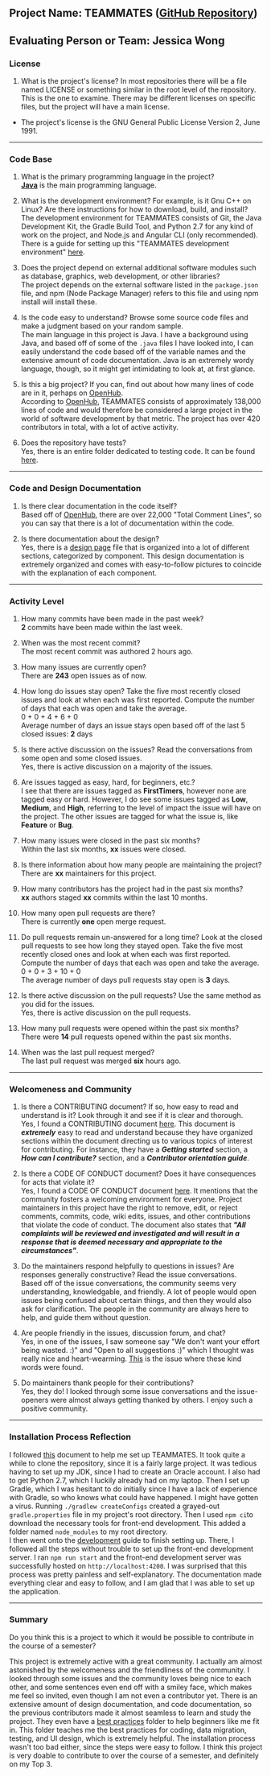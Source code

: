 **Project Name**:
TEAMMATES
([GitHub Repository](https://github.com/TEAMMATES/teammates))
---

**Evaluating Person or Team**: Jessica Wong
---


### License

1. What is the project's license?
In most repositories there will be a file named LICENSE or something similar in
the root level of the repository. This is the one to examine. There may be
different licenses on specific files, but the project will have a main license.

- The project's license is the GNU General Public License Version 2, June 1991.

---

### Code Base


1. What is the primary programming language in the project? <br>[**Java**](https://en.wikipedia.org/wiki/Java_(programming_language)) is the main programming language.

1. What is the development environment? For example, is it Gnu C++ on Linux? Are there instructions for how to download, build, and install? <br> The development environment for TEAMMATES consists of Git, the Java Development Kit, the Gradle Build Tool, and Python 2.7 for any kind of work on the project, and Node.js and Angular CLI (only recommended). There is a guide for setting up this "TEAMMATES development environment" [here](https://github.com/TEAMMATES/teammates/blob/master/docs/setting-up.md).

1. Does the project depend on external additional software modules such as database,  graphics, web development, or other libraries? <br> The project depends on the external software listed in the ```package.json``` file, and npm (Node Package Manager) refers to this file and using npm install will install these.

1. Is the code easy to understand? Browse some source code files and make a judgment based on your random sample. <br>
The main language in this project is Java. I have a background using Java, and based off of some of the ```.java``` files I have looked into, I can easily understand the code based off of the variable names and the extensive amount of code documentation. Java is an extremely wordy language, though, so it might get intimidating to look at, at first glance.

1. Is this a big project? If you can, find out about how many lines of code are in it, perhaps on [OpenHub](https://www.openhub.net/). <br>According to [OpenHub](https://www.openhub.net/p/teammates-on-github/analyses/latest/languages_summary), TEAMMATES consists of approximately 138,000 lines of code and would therefore be considered a large project in the world of software development by that metric. The project has over 420 contributors in total, with a lot of active activity.

1. Does the repository have tests?<br> Yes, there is an entire folder dedicated to testing code. It can be found [here](https://github.com/TEAMMATES/teammates/tree/master/src/test).
---

### Code and Design Documentation
1. Is there clear documentation in the code itself?<br>Based off of [OpenHub](https://www.openhub.net/p/teammates-on-github/analyses/latest/languages_summary), there are over 22,000 "Total Comment Lines", so you can say that there is a lot of documentation within the code. 

1. Is there documentation about the design?<br>Yes, there is a [design page](https://github.com/TEAMMATES/teammates/blob/master/docs/design.md) file that is organized into a lot of different sections, categorized by component. This design documentation is extremely organized and comes with easy-to-follow pictures to coincide with the explanation of each component.

---


### Activity Level


1. How many commits have been made in the past week?<br><b>2</b> commits have been made within the last week. 

1. When was the most recent commit?<br>The most recent commit was authored 2 hours ago. 

1. How many issues are currently open?<br>There are <b>243</b> open issues as of now.

1. How long do issues stay open? 
Take the five most recently closed issues and look at when each was first reported. Compute the number of days that each was open and take the average.<br>0 + 0 + 4 + 6 + 0<br>Average number of days an issue stays open based off of the last 5 closed issues: <b>2</b> days

1. Is there active discussion on the issues?
Read the conversations from some open and some closed issues.<br>Yes, there is active discussion on a majority of the issues.

1. Are issues tagged as easy, hard, for beginners, etc.?<br>I see that there are issues tagged as **FirstTimers**, however none are tagged easy or hard. However, I do see some issues tagged as **Low**, **Medium**, and **High**, referring to the level of impact the issue will have on the project. The other issues are tagged for what the issue is, like **Feature** or **Bug**. 

1. How many issues were closed in the past six months?<br>Within the last six months, <b>xx</b> issues were closed.

1. Is there information about how many people are maintaining the project?<br>There are **xx** maintainers for this project.

1. How many contributors has the project had in the past six months?<br>**xx** authors staged <b>xx</b> commits within the last 10 months.

1. How many open pull requests are there?<br>There is currently <b>one</b> open merge request.

1. Do pull requests remain un-answered for a long time? Look at the closed pull requests to see how long they stayed open.
Take the five most recently closed ones and look at when each was first reported.
Compute the number of days that each was open and take the average.<br>0 + 0 + 3 + 10 + 0 <br>The average number of days pull requests stay open is <b>3</b> days.

1. Is there active discussion on the pull requests? Use the same method as you did for the issues.<br>Yes, there is active discussion on the pull requests.

1. How many pull requests were opened within the past six months?<br>There were **14** pull requests opened within the past six months.

1. When was the last  pull request merged?<br>The last pull request was merged <b>six</b> hours ago.

---

### Welcomeness and Community

1. Is there a CONTRIBUTING document? If so, how easy to read and understand is it? Look through it and see if it is clear and thorough.<br>Yes, I found a CONTRIBUTING document [here](https://github.com/TEAMMATES/teammates/blob/master/docs/CONTRIBUTING.md). This document is ***extremely*** easy to read and understand because they have organized sections within the document directing us to various topics of interest for contributing. For instance, they have a ***Getting started*** section, a ***How can I contribute?*** section, and a ***Contributor orientation guide***.

1. Is there a CODE OF CONDUCT document? Does it have consequences for acts that violate it?<br>Yes, I found a CODE OF CONDUCT document [here](https://github.com/TEAMMATES/teammates/blob/master/.github/CODE_OF_CONDUCT.md). It mentions that the community fosters a welcoming environment for everyone. Project maintainers in this project have the right to remove, edit, or reject comments, commits, code, wiki edits, issues, and other contributions that violate the code of conduct. The document also states that ***"All complaints will be reviewed and investigated and will result in a response that is deemed necessary and appropriate to the circumstances"***.

1. Do the maintainers respond helpfully to questions in issues? Are responses generally constructive? Read the issue conversations.<br>Based off of the issue conversations, the community seems very understanding, knowledgable, and friendly. A lot of people would open issues being confused about certain things, and then they would also ask for clarification. The people in the community are always here to help, and guide them without question. 

1. Are people friendly in the issues, discussion forum, and chat?<br>Yes, in one of the issues, I saw someone say "We don't want your effort being wasted. :)" and "Open to all suggestions :)" which I thought was really nice and heart-wearming. [This](https://github.com/TEAMMATES/teammates/issues/9946) is the issue where these kind words were found.

1. Do maintainers thank people for their contributions?<br>
Yes, they do! I looked through some issue conversations and the issue-openers were almost always getting thanked by others. I enjoy such a positive community.

---

### Installation Process Reflection

I followed [this](https://github.com/TEAMMATES/teammates/blob/master/docs/setting-up.md) document to help me set up TEAMMATES. It took quite a while to clone the repository, since it is a fairly large project. It was tedious having to set up my JDK, since I had to create an Oracle account. I also had to get Python 2.7, which I luckily already had on my laptop. Then I set up Gradle, which I was hesitant to do initially since I have a lack of experience with Gradle, so who knows what could have happened. I might have gotten a virus. Running ```./gradlew createConfigs``` created a grayed-out ```gradle.properties``` file in my project's root directory. Then I used ```npm ci```to download the necessary tools for front-end development. This added a folder named ```node_modules``` to my root directory. <br>I then went onto the [development](https://github.com/wongjessica/teammates/blob/master/docs/development.md) guide to finish setting up. There, I followed all the steps without trouble to set up the front-end development server. I ran ```npm run start``` and the front-end development server was successfully hosted on ```http://localhost:4200```. I was surprised that this process was pretty painless and self-explanatory. The documentation made everything clear and easy to follow, and I am glad that I was able to set up the application.

---

### Summary
Do you think this is a project to which it would be possible to contribute in the course of a semester?

This project is extremely active with a great community. I actually am almost astonished by the welcomeness and the friendliness of the community. I looked through some issues and the community loves being nice to each other, and some sentences even end off with a smiley face, which makes me feel so invited, even though I am not even a contributor yet. There is an extensive amount of design documentation, and code documentation, so the previous contributors made it almost seamless to learn and study the project. They even have a [best practices](https://github.com/TEAMMATES/teammates/tree/master/docs/best-practices) folder to help beginners like me fit in. This folder teaches me the best practices for coding, data migration, testing, and UI design, which is extremely helpful. The installation process wasn't too bad either, since the steps were easy to follow. I think this project is very doable to contribute to over the course of a semester, and definitely on my Top 3. 